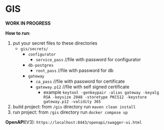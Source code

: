 # GIS
**WORK IN PROGRESS**

**How to run**:
1. put your secret files to these directories
   * `gis/secrets/`
     * `configurator`
       * `service_pass` //file with password for configurator
     * `db-postgres`
       * `root_pass` //file with password for db
     * `gateway`
       * `ca_pass` //file with password for certificate
       * `gateway.p12` //file with self signed certificate
         * example `keytool -genkeypair -alias gateway -keyalg RSA -keysize 2048 -storetype PKCS12 -keystore gateway.p12 -validity 365 `
2. build project: from `/gis` directory run `maven clean install` 
3. run project: from `/gis` directory run `docker compose up`

**OpenAPI**(V3): `https://localhost:8443/openapi/swagger-ui.html`

